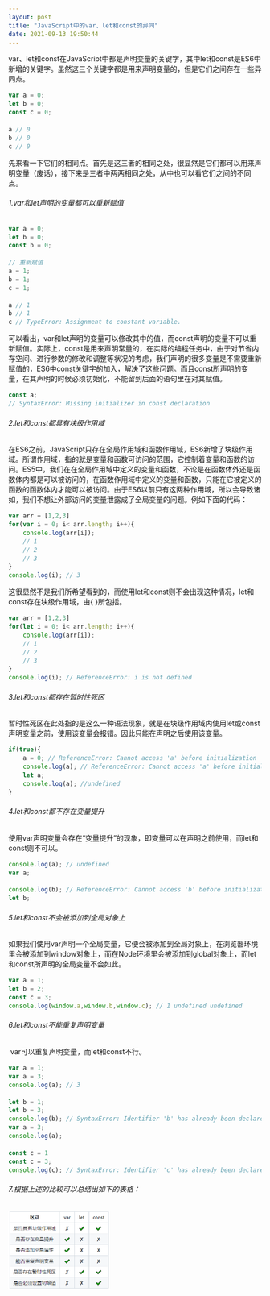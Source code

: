 ```yaml
---
layout: post
title: "JavaScript中的var、let和const的异同"
date: 2021-09-13 19:50:44
---
```


​	var、let和const在JavaScript中都是声明变量的关键字，其中let和const是ES6中新增的关键字。虽然这三个关键字都是用来声明变量的，但是它们之间存在一些异同点。

```javascript
var a = 0;
let b = 0;
const c = 0;

a // 0
b // 0
c // 0
```

​	先来看一下它们的相同点。首先是这三者的相同之处，很显然是它们都可以用来声明变量（废话），接下来是三者中两两相同之处，从中也可以看它们之间的不同点。

###### 1.var和let声明的变量都可以重新赋值

```javascript
var a = 0;
let b = 0;
const b = 0;

// 重新赋值
a = 1;
b = 1;
c = 1;

a // 1
b // 1
c // TypeError: Assignment to constant variable.
```

​	可以看出，var和let声明的变量可以修改其中的值，而const声明的变量不可以重新赋值。实际上，const是用来声明常量的，在实际的编程任务中，由于对节省内存空间、进行参数的修改和调整等状况的考虑，我们声明的很多变量是不需要重新赋值的，ES6中const关键字的加入，解决了这些问题。而且const所声明的变量，在其声明的时候必须初始化，不能留到后面的语句里在对其赋值。

```javascript
const a;
// SyntaxError: Missing initializer in const declaration
```

###### 2.let和const都具有块级作用域

​	在ES6之前，JavaScript只存在全局作用域和函数作用域，ES6新增了块级作用域。所谓作用域，指的就是变量和函数可访问的范围，它控制着变量和函数的访问。ES5中，我们在在全局作用域中定义的变量和函数，不论是在函数体外还是函数体内都是可以被访问的，在函数作用域中定义的变量和函数，只能在它被定义的函数的函数体内才能可以被访问。由于ES6以前只有这两种作用域，所以会导致诸如，我们不想让外部访问的变量泄露成了全局变量的问题。例如下面的代码：

```javascript
var arr = [1,2,3]
for(var i = 0; i< arr.length; i++){
    console.log(arr[i]);
    // 1
    // 2
    // 3
}
console.log(i); // 3
```

​	这很显然不是我们所希望看到的，而使用let和const则不会出现这种情况，let和const存在块级作用域，由{ }所包括。

```javascript
var arr = [1,2,3]
for(let i = 0; i< arr.length; i++){
    console.log(arr[i]);
    // 1
    // 2
    // 3
}
console.log(i); // ReferenceError: i is not defined
```

###### 3.let和const都存在暂时性死区

​	暂时性死区在此处指的是这么一种语法现象，就是在块级作用域内使用let或const声明变量之前，使用该变量会报错。因此只能在声明之后使用该变量。

```javascript
if(true){
    a = 0; // ReferenceError: Cannot access 'a' before initialization
    console.log(a); // ReferenceError: Cannot access 'a' before initialization
    let a;
    console.log(a); //undefined
}
```

###### 4.let和const都不存在变量提升

​	使用var声明变量会存在“变量提升”的现象，即变量可以在声明之前使用，而let和const则不可以。

```javascript
console.log(a); // undefined
var a;

console.log(b); // ReferenceError: Cannot access 'b' before initialization
let b;
```

###### 5.let和const不会被添加到全局对象上

​	如果我们使用var声明一个全局变量，它便会被添加到全局对象上，在浏览器环境里会被添加到window对象上，而在Node环境里会被添加到global对象上，而let和const所声明的全局变量不会如此。

```javascript
var a = 1;
let b = 2;
const c = 3;
console.log(window.a,window.b,window.c); // 1 undefined undefined
```

###### 6.let和const不能重复声明变量

​	var可以重复声明变量，而let和const不行。

```javascript
var a = 1; 
var a = 3;
console.log(a); // 3

let b = 1;
let b = 3;
console.log(b); // SyntaxError: Identifier 'b' has already been declared
var a = 3;
console.log(a);

const c = 1
const c = 3;
console.log(c); // SyntaxError: Identifier 'c' has already been declared
```

###### 7.根据上述的比较可以总结出如下的表格：

<img src="/images/var_let_const.png" style="width:40%;height:40%" />
   
